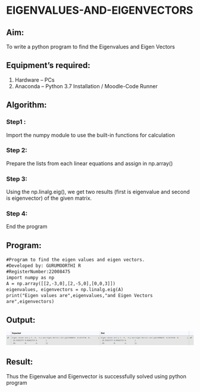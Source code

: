 # EIGENVALUES-AND-EIGENVECTORS
## Aim:
To write a python program to find the Eigenvalues and Eigen Vectors
## Equipment’s required:
1. 	Hardware – PCs
2. 	Anaconda – Python 3.7 Installation / Moodle-Code Runner
## Algorithm:
### Step1 :
Import the numpy module to use the built-in functions for calculation 
### Step 2: 
Prepare the lists from each linear equations and assign in np.array()

### Step 3:
 Using the np.linalg.eig(),  we get two results (first is eigenvalue and second is eigenvector) of the given matrix.
### Step 4:
End the program 

## Program:
```
#Program to find the eigen values and eigen vectors.
#Developed by: GURUMOORTHI R
#RegisterNumber:22008475
import numpy as np
A = np.array([[2,-3,0],[2,-5,0],[0,0,3]])
eigenvalues, eigenvectors = np.linalg.eig(A)
print("Eigen values are",eigenvalues,"and Eigen Vectors are",eigenvectors)

```

## Output:
![eigen](/Screenshot%202023-01-18%20220735.jpg)
## Result:
Thus the Eigenvalue and Eigenvector is successfully solved using python program
